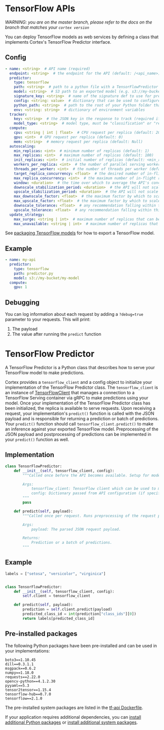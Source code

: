 # TensorFlow APIs

_WARNING: you are on the master branch, please refer to the docs on the branch that matches your `cortex version`_

You can deploy TensorFlow models as web services by defining a class that implements Cortex's TensorFlow Predictor interface.

## Config

```yaml
- name: <string>  # API name (required)
  endpoint: <string>  # the endpoint for the API (default: /<api_name>)
  predictor:
    type: tensorflow
    path: <string>  # path to a python file with a TensorFlowPredictor class definition, relative to the Cortex root (required)
    model: <string>  # S3 path to an exported model (e.g. s3://my-bucket/exported_model) (required)
    signature_key: <string>  # name of the signature def to use for prediction (required if your model has more than one signature def)
    config: <string: value>  # dictionary that can be used to configure custom values (optional)
    python_path: <string>  # path to the root of your Python folder that will be appended to PYTHONPATH (default: folder containing cortex.yaml)
    env: <string: string>  # dictionary of environment variables
  tracker:
    key: <string>  # the JSON key in the response to track (required if the response payload is a JSON object)
    model_type: <string>  # model type, must be "classification" or "regression" (required)
  compute:
    cpu: <string | int | float>  # CPU request per replica (default: 200m)
    gpu: <int>  # GPU request per replica (default: 0)
    mem: <string>  # memory request per replica (default: Null)
  autoscaling:
    min_replicas: <int>  # minimum number of replicas (default: 1)
    max_replicas: <int>  # maximum number of replicas (default: 100)
    init_replicas: <int>  # initial number of replicas (default: <min_replicas>)
    workers_per_replica: <int>  # the number of parallel serving workers to run on each replica (default: 1)
    threads_per_worker: <int>  # the number of threads per worker (default: 1)
    target_replica_concurrency: <float>  # the desired number of in-flight requests per replica, which the autoscaler tries to maintain (default: workers_per_replica * threads_per_worker)
    max_replica_concurrency: <int>  # the maximum number of in-flight requests per replica before requests are rejected with error code 503 (default: 1024)
    window: <duration>  # the time over which to average the API's concurrency (default: 60s)
    downscale_stabilization_period: <duration>  # the API will not scale below the highest recommendation made during this period (default: 5m)
    upscale_stabilization_period: <duration>  # the API will not scale above the lowest recommendation made during this period (default: 0m)
    max_downscale_factor: <float>  # the maximum factor by which to scale down the API on a single scaling event (default: 0.5)
    max_upscale_factor: <float>  # the maximum factor by which to scale up the API on a single scaling event (default: 10)
    downscale_tolerance: <float>  # any recommendation falling within this factor below the current number of replicas will not trigger a scale down event (default: 0.1)
    upscale_tolerance: <float>  # any recommendation falling within this factor above the current number of replicas will not trigger a scale up event (default: 0.1)
  update_strategy:
    max_surge: <string | int>  # maximum number of replicas that can be scheduled above the desired number of replicas during an update; can be an absolute number, e.g. 5, or a percentage of desired replicas, e.g. 10% (default: 25%)
    max_unavailable: <string | int>  # maximum number of replicas that can be unavailable during an update; can be an absolute number, e.g. 5, or a percentage of desired replicas, e.g. 10% (default: 25%)
```

See [packaging TensorFlow models](../packaging-models/tensorflow.md) for how to export a TensorFlow model.

## Example

```yaml
- name: my-api
  predictor:
    type: tensorflow
    path: predictor.py
    model: s3://my-bucket/my-model
  compute:
    gpu: 1
```

## Debugging

You can log information about each request by adding a `?debug=true` parameter to your requests. This will print:

1. The payload
2. The value after running the `predict` function

# TensorFlow Predictor

A TensorFlow Predictor is a Python class that describes how to serve your TensorFlow model to make predictions.

<!-- CORTEX_VERSION_MINOR -->
Cortex provides a `tensorflow_client` and a config object to initialize your implementation of the TensorFlow Predictor class. The `tensorflow_client` is an instance of [TensorFlowClient](https://github.com/cortexlabs/cortex/tree/master/pkg/workloads/cortex/lib/client/tensorflow.py) that manages a connection to a TensorFlow Serving container via gRPC to make predictions using your model. Once your implementation of the TensorFlow Predictor class has been initialized, the replica is available to serve requests. Upon receiving a request, your implementation's `predict()` function is called with the JSON payload and is responsible for returning a prediction or batch of predictions. Your `predict()` function should call `tensorflow_client.predict()` to make an inference against your exported TensorFlow model. Preprocessing of the JSON payload and postprocessing of predictions can be implemented in your `predict()` function as well.

## Implementation

```python
class TensorFlowPredictor:
    def __init__(self, tensorflow_client, config):
        """Called once before the API becomes available. Setup for model serving such as downloading/initializing vocabularies can be done here. Required.

        Args:
            tensorflow_client: TensorFlow client which can be used to make predictions.
            config: Dictionary passed from API configuration (if specified).
        """
        pass

    def predict(self, payload):
        """Called once per request. Runs preprocessing of the request payload, inference, and postprocessing of the inference output. Required.

        Args:
            payload: The parsed JSON request payload.

        Returns:
            Prediction or a batch of predictions.
        """
```

## Example

```python
labels = ["setosa", "versicolor", "virginica"]


class TensorFlowPredictor:
    def __init__(self, tensorflow_client, config):
        self.client = tensorflow_client

    def predict(self, payload):
        prediction = self.client.predict(payload)
        predicted_class_id = int(prediction["class_ids"][0])
        return labels[predicted_class_id]
```

## Pre-installed packages

The following Python packages have been pre-installed and can be used in your implementations:

```text
boto3==1.10.45
dill==0.3.1.1
msgpack==0.6.2
numpy==1.18.0
requests==2.22.0
opencv-python==4.1.2.30
pyyaml==5.3
tensor2tensor==1.15.4
tensorflow-hub==0.7.0
tensorflow==2.1.0
```

<!-- CORTEX_VERSION_MINOR -->
The pre-installed system packages are listed in the [tf-api Dockerfile](https://github.com/cortexlabs/cortex/tree/master/images/tf-api/Dockerfile).

If your application requires additional dependencies, you can [install additional Python packages](../dependency-management/python-packages.md) or [install additional system packages](../dependency-management/system-packages.md).
